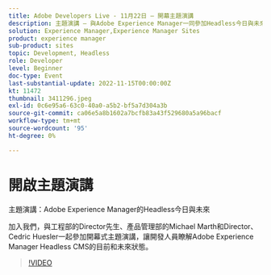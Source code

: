 ```yaml
---
title: Adobe Developers Live - 11月22日 — 開幕主題演講
description: 主題演講 — 與Adobe Experience Manager一同參加Headless今日與未來的開幕主題演講，來自工程部的Director先生、產品管理部的Michael Marth和Director，以及Cedric Huesler，讓開發人員瞭解Adobe Experience Manager Headless CMS的目前與未來狀態。
solution: Experience Manager,Experience Manager Sites
product: experience manager
sub-product: sites
topic: Development, Headless
role: Developer
level: Beginner
doc-type: Event
last-substantial-update: 2022-11-15T00:00:00Z
kt: 11472
thumbnail: 3411296.jpeg
exl-id: 0c6e95a6-63c0-40a0-a5b2-bf5a7d304a3b
source-git-commit: ca06e5a8b1602a7bcfb83a43f529680a5a96bacf
workflow-type: tm+mt
source-wordcount: '95'
ht-degree: 0%

---
```


# 開啟主題演講

主題演講：Adobe Experience Manager的Headless今日與未來

加入我們，與工程部的Director先生、產品管理部的Michael Marth和Director、Cedric Huesler一起參加開幕式主題演講，讓開發人員瞭解Adobe Experience Manager Headless CMS的目前和未來狀態。

>[!VIDEO](https://video.tv.adobe.com/v/3411296/?quality=12&learn=on)
